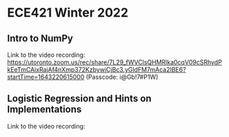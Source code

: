 # ECE421 Winter 2022

## Intro to NumPy

Link to the video recording:
https://utoronto.zoom.us/rec/share/7L29_fWVClsQHMRlka0cqV09cSRhydPkEeTmCAixRajAf4nXmp372KzbywiCjBc3.yGldFM7mAca2lBE6?startTime=1643220615000 (Passcode: i@Gb!7#P1W)


## Logistic Regression and Hints on Implementations

Link to the video recording:

